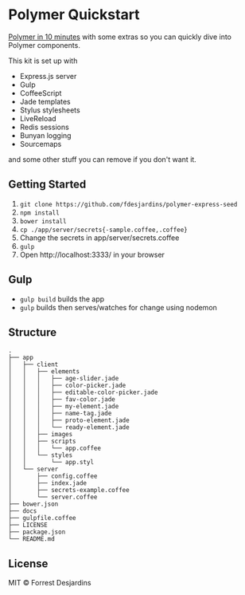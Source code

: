 # Polymer Quickstart

[Polymer in 10 minutes](https://www.polymer-project.org/docs/start/creatingelements.html)
with some extras so you can quickly dive into Polymer components.

This kit is set up with

* Express.js server
* Gulp
* CoffeeScript
* Jade templates
* Stylus stylesheets
* LiveReload
* Redis sessions
* Bunyan logging
* Sourcemaps

and some other stuff you can remove if you don't want it.

## Getting Started

1. `git clone https://github.com/fdesjardins/polymer-express-seed`
2. `npm install`
3. `bower install`
4. `cp ./app/server/secrets{-sample.coffee,.coffee}`
5. Change the secrets in app/server/secrets.coffee
6. `gulp`
7. Open http://localhost:3333/ in your browser

## Gulp

- `gulp build` builds the app
- `gulp` builds then serves/watches for change using nodemon

## Structure

```
.
├── app
│   ├── client
│   │   ├── elements
│   │   │   ├── age-slider.jade
│   │   │   ├── color-picker.jade
│   │   │   ├── editable-color-picker.jade
│   │   │   ├── fav-color.jade
│   │   │   ├── my-element.jade
│   │   │   ├── name-tag.jade
│   │   │   ├── proto-element.jade
│   │   │   └── ready-element.jade
│   │   ├── images
│   │   ├── scripts
│   │   │   └── app.coffee
│   │   └── styles
│   │       └── app.styl
│   └── server
│       ├── config.coffee
│       ├── index.jade
│       ├── secrets-example.coffee
│       └── server.coffee
├── bower.json
├── docs
├── gulpfile.coffee
├── LICENSE
├── package.json
└── README.md
```

## License

MIT © Forrest Desjardins

